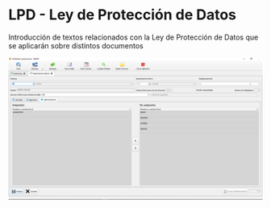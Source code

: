 # LPD - Ley de Protección de Datos

Introducción de textos relacionados con la Ley de Protección de Datos que se aplicarán sobre distintos documentos

![](../../../.gitbook/assets/image%20%2819%29.png)

